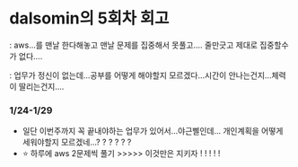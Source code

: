 # dalsomin의 5회차 회고

: aws...를 맨날 한다해놓고 맨날 문제를 집중해서 못풀고.... 줄만긋고 제대로 집중할수가 없다....

: 업무가 정신이 없는데...공부를 어떻게 해야할지 모르겠다...시간이 안나는건지...체력이 딸리는건지....


### 1/24-1/29

* 일단 이번주까지 꼭 끝내야하는 업무가 있어서...야근삘인데... 개인계획을 어떻게 세워야할지 모르겠네...? ? ? ? ? ? 
* :star: 하루에 aws 2문제씩 풀기  >>>>>  이것만은 지키자 ! ! ! ! ! 
